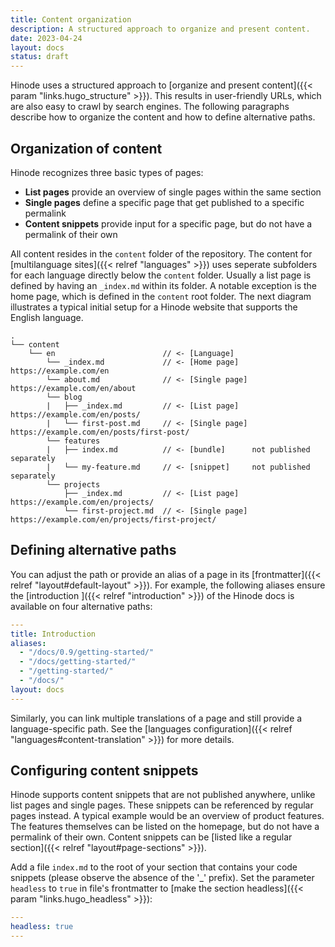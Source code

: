 ```yaml
---
title: Content organization
description: A structured approach to organize and present content.
date: 2023-04-24
layout: docs
status: draft
---
```


Hinode uses a structured approach to [organize and present content]({{< param "links.hugo_structure" >}}). This results in user-friendly URLs, which are also easy to crawl by search engines. The following paragraphs describe how to organize the content and how to define alternative paths.

## Organization of content

Hinode recognizes three basic types of pages:

- **List pages** provide an overview of single pages within the same section
- **Single pages** define a specific page that get published to a specific permalink
- **Content snippets** provide input for a specific page, but do not have a permalink of their own

All content resides in the `content` folder of the repository. The content for [multilanguage sites]({{< relref "languages" >}}) uses seperate subfolders for each language directly below the `content` folder. Usually a list page is defined by having an `_index.md` within its folder. A notable exception is the home page, which is defined in the `content` root folder. The next diagram illustrates a typical initial setup for a Hinode website that supports the English language.

```text
.
└── content
    └── en                        // <- [Language]
        └── _index.md             // <- [Home page]   https://example.com/en
        └── about.md              // <- [Single page] https://example.com/en/about
        └── blog
        |   ├── _index.md         // <- [List page]   https://example.com/en/posts/
        |   └── first-post.md     // <- [Single page] https://example.com/en/posts/first-post/
        └── features
        |   ├── index.md          // <- [bundle]      not published separately
        |   └── my-feature.md     // <- [snippet]     not published separately
        └── projects
            ├── _index.md         // <- [List page]   https://example.com/en/projects/
            └── first-project.md  // <- [Single page] https://example.com/en/projects/first-project/
```

## Defining alternative paths

You can adjust the path or provide an alias of a page in its [frontmatter]({{< relref "layout#default-layout" >}}). For example, the following aliases ensure the [introduction ]({{< relref "introduction" >}}) of the Hinode docs is available on four alternative paths:

```yml
---
title: Introduction
aliases:
  - "/docs/0.9/getting-started/"
  - "/docs/getting-started/"
  - "/getting-started/"
  - "/docs/"
layout: docs
---
```

Similarly, you can link multiple translations of a page and still provide a language-specific path. See the [languages configuration]({{< relref "languages#content-translation" >}}) for more details.

## Configuring content snippets

Hinode supports content snippets that are not published anywhere, unlike list pages and single pages. These snippets can be referenced by regular pages instead. A typical example would be an overview of product features. The features themselves can be listed on the homepage, but do not have a permalink of their own. Content snippets can be [listed like a regular section]({{< relref "layout#page-sections" >}}).

Add a file `index.md` to the root of your section that contains your code snippets (please observe the absence of the '_' prefix). Set the parameter `headless` to `true` in file's frontmatter to [make the section headless]({{< param "links.hugo_headless" >}}):

```yml
---
headless: true
---
```

